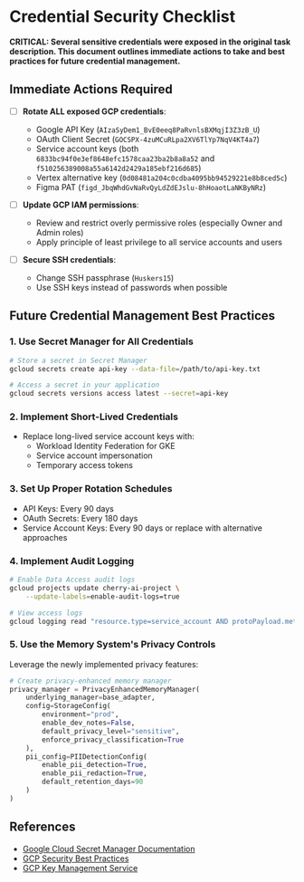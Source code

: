 # Credential Security Checklist

**CRITICAL: Several sensitive credentials were exposed in the original task description. This document outlines immediate actions to take and best practices for future credential management.**

## Immediate Actions Required

- [ ] **Rotate ALL exposed GCP credentials**:
  - Google API Key (`AIzaSyDem1_BvE0eeq8PaRvnlsBXMqjI3Z3zB_U`)
  - OAuth Client Secret (`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`)
  - Service account keys (both `6833bc94f0e3ef8648efc1578caa23ba2b8a8a52` and `f510256389008a55a6142d2429a185ebf216d685`)
  - Vertex alternative key (`0d08481a204c0cdba4095bb94529221e8b8ced5c`)
  - Figma PAT (`figd_JbqWhdGvNaRvQyLdZdEJslu-8hHoaotLaNKByNRz`)

- [ ] **Update GCP IAM permissions**:
  - Review and restrict overly permissive roles (especially Owner and Admin roles)
  - Apply principle of least privilege to all service accounts and users

- [ ] **Secure SSH credentials**:
  - Change SSH passphrase (`Huskers15`)
  - Use SSH keys instead of passwords when possible

## Future Credential Management Best Practices

### 1. Use Secret Manager for All Credentials

```bash
# Store a secret in Secret Manager
gcloud secrets create api-key --data-file=/path/to/api-key.txt

# Access a secret in your application
gcloud secrets versions access latest --secret=api-key
```

### 2. Implement Short-Lived Credentials

- Replace long-lived service account keys with:
  - Workload Identity Federation for GKE
  - Service account impersonation
  - Temporary access tokens

### 3. Set Up Proper Rotation Schedules

- API Keys: Every 90 days
- OAuth Secrets: Every 180 days
- Service Account Keys: Every 90 days or replace with alternative approaches

### 4. Implement Audit Logging

```bash
# Enable Data Access audit logs
gcloud projects update cherry-ai-project \
    --update-labels=enable-audit-logs=true

# View access logs
gcloud logging read "resource.type=service_account AND protoPayload.methodName=ServiceAccountKeyService.CreateServiceAccountKey"
```

### 5. Use the Memory System's Privacy Controls

Leverage the newly implemented privacy features:

```python
# Create privacy-enhanced memory manager
privacy_manager = PrivacyEnhancedMemoryManager(
    underlying_manager=base_adapter,
    config=StorageConfig(
        environment="prod",
        enable_dev_notes=False,
        default_privacy_level="sensitive",
        enforce_privacy_classification=True
    ),
    pii_config=PIIDetectionConfig(
        enable_pii_detection=True,
        enable_pii_redaction=True,
        default_retention_days=90
    )
)
```

## References

- [Google Cloud Secret Manager Documentation](https://cloud.google.com/secret-manager/docs)
- [GCP Security Best Practices](https://cloud.google.com/security/best-practices)
- [GCP Key Management Service](https://cloud.google.com/kms/docs)
